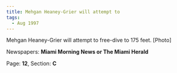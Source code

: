 ```yaml
---  
title: Mehgan Heaney-Grier will attempt to  
tags:  
  - Aug 1997  
---  
```

  
Mehgan Heaney-Grier will attempt to free-dive to 175 feet. [Photo]  
  
Newspapers: **Miami Morning News or The Miami Herald**  
  
Page: **12**, Section: **C** 

